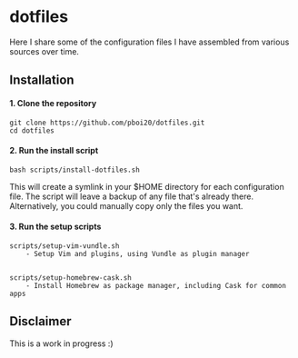 dotfiles
========

Here I share some of the configuration files I have assembled from various sources over time.


Installation
------------

#### 1. Clone the repository

```
git clone https://github.com/pboi20/dotfiles.git
cd dotfiles
```


#### 2. Run the install script

```
bash scripts/install-dotfiles.sh
```

This will create a symlink in your $HOME directory for each configuration file. The script will leave a backup of any file that's already there. Alternatively, you could manually copy only the files you want.


#### 3. Run the setup scripts

```
scripts/setup-vim-vundle.sh
    - Setup Vim and plugins, using Vundle as plugin manager


scripts/setup-homebrew-cask.sh
    - Install Homebrew as package manager, including Cask for common apps
```


Disclaimer
----------

This is a work in progress :)
